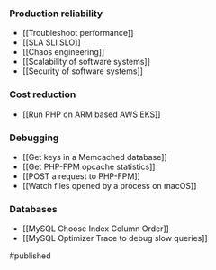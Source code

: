 ### Production reliability
- [[Troubleshoot performance]]
- [[SLA SLI SLO]]
- [[Chaos engineering]]
- [[Scalability of software systems]]
- [[Security of software systems]]

### Cost reduction
- [[Run PHP on ARM based AWS EKS]]

### Debugging
- [[Get keys in a Memcached database]]
- [[Get PHP-FPM opcache statistics]]
- [[POST a request to PHP-FPM]]
- [[Watch files opened by a process on macOS]]

### Databases
- [[MySQL Choose Index Column Order]]
- [[MySQL Optimizer Trace to debug slow queries]]

#published